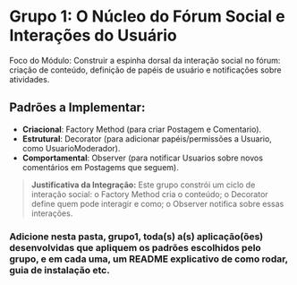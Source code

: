 # Grupo 1: O Núcleo do Fórum Social e Interações do Usuário

Foco do Módulo: Construir a espinha dorsal da interação social no fórum: criação de conteúdo, definição de papéis de usuário e notificações sobre atividades.

## Padrões a Implementar:

- **Criacional**: Factory Method (para criar Postagem e Comentario).
- **Estrutural**: Decorator (para adicionar papéis/permissões a Usuario, como UsuarioModerador).
- **Comportamental**: Observer (para notificar Usuarios sobre novos comentários em Postagems que seguem).

> **Justificativa da Integração:** Este grupo constrói um ciclo de interação social: o Factory Method cria o conteúdo; o Decorator define quem pode interagir e como; o Observer notifica sobre essas interações.


### Adicione nesta pasta, grupo1, toda(s) a(s) aplicação(ões) desenvolvidas que apliquem os padrões escolhidos pelo grupo, e em cada uma, um README explicativo de como rodar, guia de instalação etc.